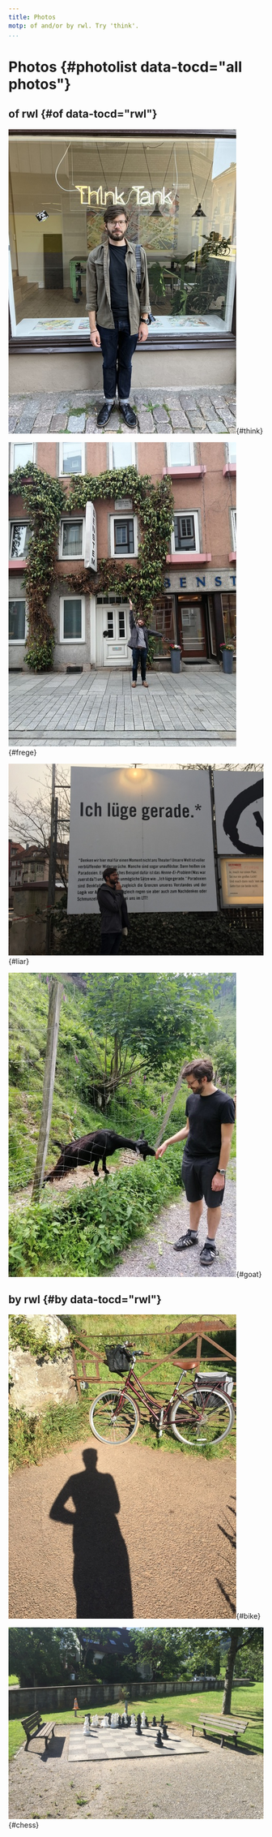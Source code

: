```yaml
---
title: Photos
motp: of and/or by rwl. Try 'think'.
...
```


# Photos {#photolist data-tocd="all photos"}

## of rwl {#of data-tocd="rwl"}

![In which I am skeptical of an alternative careerpath](./lib/img/ThinkTank.jpg){#think}

![In which I visit Frege's student apartment](./lib/img/FregesWohnung.jpg){#frege}

![In which I consider the Liar as theater](./lib/img/LiarParadox.jpg){#liar}

![In which I have made a friend](./lib/img/TheGoat.jpg){#goat}

## by rwl {#by data-tocd="rwl"}

![In which I congratulate myself for hauling it over the gate](lib/img/BikeAtTheLaw.jpg){#bike}

![In which I have lost again](lib/img/BigChess.jpg){#chess}

